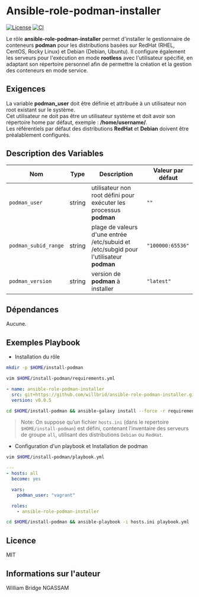 # Ansible-role-podman-installer

[![License](https://img.shields.io/badge/license-MIT-blue.svg)](https://github.com/willbrid/ansible-role-podman-installer/blob/main/LICENSE) [![CI](https://github.com/willbrid/ansible-role-podman-installer/actions/workflows/ci.yml/badge.svg)](https://github.com/willbrid/ansible-role-podman-installer/actions/workflows/ci.yml)

Le rôle **ansible-role-podman-installer** permet d'installer le gestionnaire de conteneurs **podman** pour les distributions basées sur RedHat (RHEL, CentOS, Rocky Linux) et Debian (Debian, Ubuntu). Il configure également les serveurs pour l'exécution en mode **rootless** avec l'utilisateur spécifié, en adaptant son répertoire personnel afin de permettre la création et la gestion des conteneurs en mode service.

## Exigences

La variable **podman_user** doit être définie et attribuée à un utilisateur non root existant sur le système. <br>
Cet utilisateur ne doit pas être un utilisateur système et doit avoir son répertoire home par défaut, exemple : **/home/username/**. <br>
Les référentiels par défaut des distributions **RedHat** et **Debian** doivent être préalablement configurés.

## Description des Variables

|Nom|Type|Description|Valeur par défaut|
|---|----|-----------|-----------------|
`podman_user`|string|utilisateur non root défini pour exécuter les processus **podman**|`""`
`podman_subid_range`|string|plage de valeurs d'une entrée /etc/subuid et /etc/subgid pour l'utilisateur **podman**|`"100000:65536"`
`podman_version`|string|version de **podman** à installer|`"latest"`

## Dépendances

Aucune.

## Exemples Playbook

- Installation du rôle

```bash
mkdir -p $HOME/install-podman
```

```bash
vim $HOME/install-podman/requirements.yml
```

```yaml
- name: ansible-role-podman-installer
  src: git+https://github.com/willbrid/ansible-role-podman-installer.git
  version: v0.0.5
```

```bash
cd $HOME/install-podman && ansible-galaxy install --force -r requirements.yml
```

> Note: On suppose qu’un fichier `hosts.ini` (dans le repertoire `$HOME/install-podman`) est défini, contenant l’inventaire des serveurs de groupe `all`, utilisant des distributions `Debian` ou `RedHat`.

- Configuration d'un playbook et Installation de podman

```bash
vim $HOME/install-podman/playbook.yml
```

```yaml
---
- hosts: all
  become: yes

  vars:
    podman_user: "vagrant"

  roles:
    - ansible-role-podman-installer
```

```bash
cd $HOME/install-podman && ansible-playbook -i hosts.ini playbook.yml
```

## Licence

MIT

## Informations sur l'auteur

William Bridge NGASSAM
